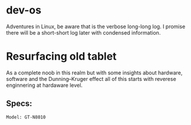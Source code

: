 # dev-os

Adventures in Linux, be aware that is the verbose long-long log. I promise there will be a short-short log later with condensed information. 

# Resurfacing old tablet

As a complete noob in this realm but with some insights about hardware, software and the Dunning–Kruger effect all of this starts with reverese enginnering at hardaware level.

## Specs:

```
Model: GT-N8010

```
